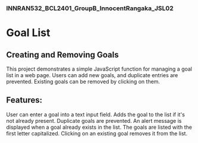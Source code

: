 ### INNRAN532_BCL2401_GroupB_InnocentRangaka_JSL02

# Goal List
## Creating and Removing Goals

This project demonstrates a simple JavaScript function for managing a goal list in a web page. Users can add new goals, and duplicate entries are prevented. Existing goals can be removed by clicking on them.

## Features:

User can enter a goal into a text input field.
Adds the goal to the list if it's not already present.
Duplicate goals are prevented. An alert message is displayed when a goal already exists in the list.
The goals are listed with the first letter capitalized.
Clicking on an existing goal removes it from the list.